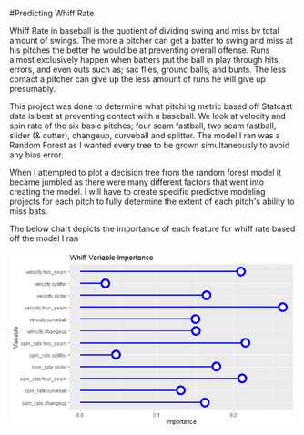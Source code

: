 #Predicting Whiff Rate

Whiff Rate in baseball is the quotient of dividing swing and miss by total amount of swings. The more a pitcher can get a batter to swing and miss at his pitches the better he would be at preventing overall offense. Runs almost exclusively happen when batters put the ball in play through hits, errors, and even outs such as; sac flies, ground balls, and bunts. The less contact a pitcher can give up the less amount of runs he will give up presumably.

This project was done to determine what pitching metric based off Statcast data is best at preventing contact with a baseball. We look at velocity and spin rate of the six basic pitches; four seam fastball, two seam fastball, slider (& cutter), changeup, curveball and splitter. The model I ran was a Random Forest as I wanted every tree to be grown simultaneously to avoid any bias error.

When I attempted to plot a decision tree from the random forest model it became jumbled as there were many different factors that went into creating the model. I will have to create specific predictive modeling projects for each pitch to fully determine the extent of each pitch's ability to miss bats.

The below chart depicts the importance of each feature for whiff rate based off the model I ran

![Image of Feature Importance](https://raw.githubusercontent.com/Chrisboatto/Predicting-Whiff-Rate/main/Whiff%20Variable%20Importance.png)
